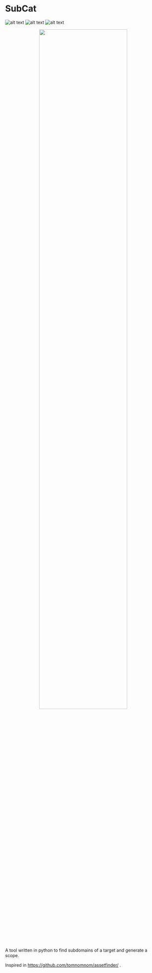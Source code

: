 # SubCat
![alt text](https://img.shields.io/github/stars/duty1g/subcat "")
![alt text](https://img.shields.io/github/languages/top/duty1g/subcat "")
![alt text](https://img.shields.io/github/license/duty1g/subcat "")

<p align="center"><img src="https://user-images.githubusercontent.com/3162883/168600245-6a4a16c7-3d99-430a-ae00-74f5bb1c0d6f.png" width="75%"/></p>

#
A tool written in python to find subdomains of a target and generate a scope.


Inspired in https://github.com/tomnomnom/assetfinder/ .
